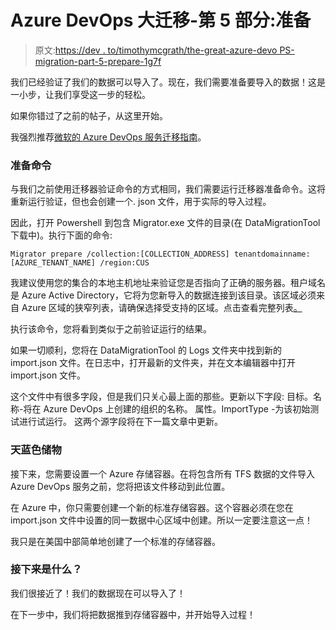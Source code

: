 # Azure DevOps 大迁移-第 5 部分:准备

> 原文:[https://dev . to/timothymcgrath/the-great-azure-devo PS-migration-part-5-prepare-1g7f](https://dev.to/timothymcgrath/the-great-azure-devops-migration-part-5-prepare-1g7f)

我们已经验证了我们的数据可以导入了。现在，我们需要准备要导入的数据！这是一小步，让我们享受这一步的轻松。

如果你错过了之前的帖子，从这里开始。

我强烈推荐[微软的 Azure DevOps 服务迁移指南](https://azure.microsoft.com/en-us/services/devops/migrate/)。

### [](#prepare-command)准备命令

与我们之前使用迁移器验证命令的方式相同，我们需要运行迁移器准备命令。这将重新运行验证，但也会创建一个. json 文件，用于实际的导入过程。

因此，打开 Powershell 到包含 Migrator.exe 文件的目录(在 DataMigrationTool 下载中)。执行下面的命令:

```
Migrator prepare /collection:[COLLECTION_ADDRESS] tenantdomainname:[AZURE_TENANT_NAME] /region:CUS 
```

我建议使用您的集合的本地主机地址来验证您是否指向了正确的服务器。租户域名是 Azure Active Directory，它将为您新导入的数据连接到该目录。该区域必须来自 Azure 区域的狭窄列表，请确保选择受支持的区域。点击查看完整列表[。](https://azure.microsoft.com/en-us/services/devops/migrate/)

执行该命令，您将看到类似于之前验证运行的结果。

如果一切顺利，您将在 DataMigrationTool 的 Logs 文件夹中找到新的 import.json 文件。在日志中，打开最新的文件夹，并在文本编辑器中打开 import.json 文件。

这个文件中有很多字段，但是我们只关心最上面的那些。更新以下字段:
目标。名称-将在 Azure DevOps 上创建的组织的名称。
属性。ImportType -为该初始测试进行试运行。
这两个源字段将在下一篇文章中更新。

### [](#azure-storage)天蓝色储物

接下来，您需要设置一个 Azure 存储容器。在将包含所有 TFS 数据的文件导入 Azure DevOps 服务之前，您将把该文件移动到此位置。

在 Azure 中，你只需要创建一个新的标准存储容器。这个容器必须在您在 import.json 文件中设置的同一数据中心区域中创建。所以一定要注意这一点！

我只是在美国中部简单地创建了一个标准的存储容器。

### [](#whats-next)接下来是什么？

我们很接近了！我们的数据现在可以导入了！

在下一步中，我们将把数据推到存储容器中，并开始导入过程！